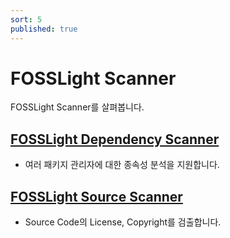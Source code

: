 ```yaml
---
sort: 5
published: true
---
```

# FOSSLight Scanner
FOSSLight Scanner를 살펴봅니다.

## [FOSSLight Dependency Scanner](1_dependency/README.md)
- 여러 패키지 관리자에 대한 종속성 분석을 지원합니다. 

## [FOSSLight Source Scanner](2_source/README.md)
- Source Code의 License, Copyright를 검출합니다.